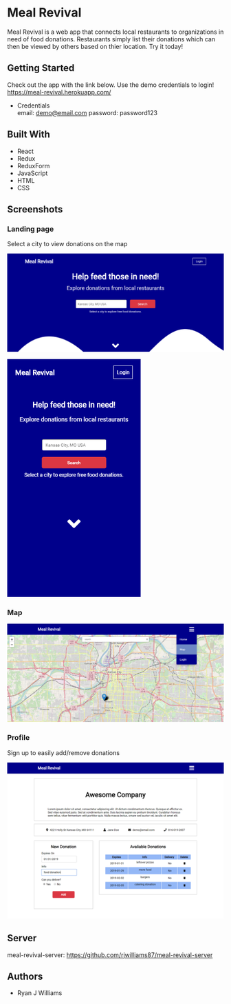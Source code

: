 # Meal Revival

Meal Revival is a web app that connects local restaurants to organizations in need of food donations. Restaurants simply list their donations which can then be viewed by others based on thier location. Try it today!

## Getting Started

Check out the app with the link below. Use the demo credentials to login! <br />
https://meal-revival.herokuapp.com/

- Credentials <br />
  email: demo@email.com password: password123

## Built With

- React
- Redux
- ReduxForm
- JavaScript
- HTML
- CSS

## Screenshots

### Landing page

Select a city to view donations on the map

![landing page](assets/landing_fullscreen.png)

![landing page mobile](assets/landing_mobile.png)

### Map

![map page](assets/map.png)

### Profile

Sign up to easily add/remove donations

![userprofile](assets/userprofile.png)

## Server

meal-revival-server: https://github.com/rjwilliams87/meal-revival-server

## Authors

- Ryan J Williams
